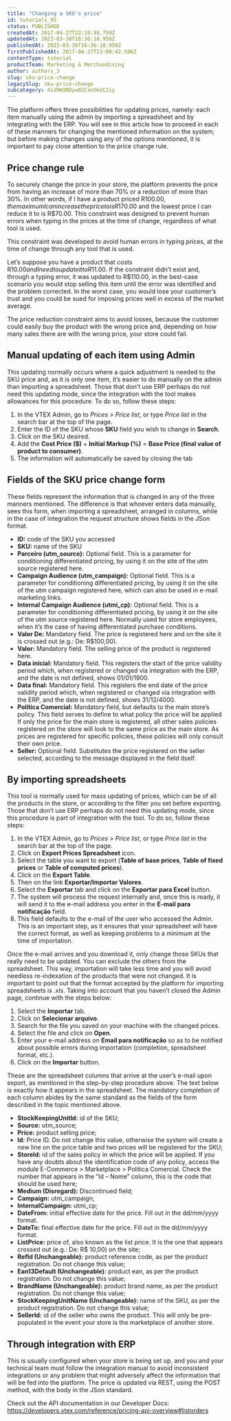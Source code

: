 ```yaml
---
title: "Changing a SKU's price"
id: tutorials_95
status: PUBLISHED
createdAt: 2017-04-27T22:19:48.759Z
updatedAt: 2023-03-30T16:36:10.950Z
publishedAt: 2023-03-30T16:36:10.950Z
firstPublishedAt: 2017-04-27T23:00:42.506Z
contentType: tutorial
productTeam: Marketing & Merchandising
author: authors_3
slug: sku-price-change
legacySlug: sku-price-change
subcategory: 4id9W3RDyw02CasOm2C2iy
---
```


The platform offers three possibilities for updating prices, namely: each item manually using the admin by importing a spreadsheet and by integrating with the ERP. You will see in this article how to proceed in each of these manners for changing the mentioned information on the system; but before making changes using any of the options mentioned, it is important to pay close attention to the price change rule.

## Price change rule

To securely change the price in your store, the platform prevents the price from having an increase of more than 70% or a reduction of more than 30%. In other words, if I have a product priced R$100.00, the maximum I can increase the price to is R$170.00 and the lowest price I can reduce it to is R$70.00. This constraint was designed to prevent human errors when typing in the prices at the time of change, regardless of what tool is used.

This constraint was developed to avoid human errors in typing prices, at the time of change through any tool that is used.

Let’s suppose you have a product that costs R$10.00 and I need to update it to R$11.00. If the constraint didn’t exist and, through a typing error, it was updated to R$110.00, in the best-case scenario you would stop selling this item until the error was identified and the problem corrected. In the worst case, you would lose your customer’s trust and you could be sued for imposing prices well in excess of the market average.

The price reduction constraint aims to avoid losses, because the customer could easily buy the product with the wrong price and, depending on how many sales there are with the wrong price, your store could fail.

## Manual updating of each item using Admin

This updating normally occurs where a quick adjustment is needed to the SKU price and, as it is only one item, it’s easier to do manually on the admin than importing a spreadsheet. Those that don’t use ERP perhaps do not need this updating mode, since the integration with the tool makes allowances for this procedure. To do so, follow these steps:

1. In the VTEX Admin, go to *Prices > Price list*, or type *Price list* in the search bar at the top of the page.
2. Enter the ID of the SKU whose **SKU** field you wish to change in **Search**.
3. Click on the SKU desired. 
4. Add the **Cost Price ($)** + **Initial Markup (%)** = **Base Price (final value of product to consumer)**.
5. The information will automatically be saved by closing the tab 

## Fields of the SKU price change form

These fields represent the information that is changed in any of the three manners mentioned. The difference is that whoever enters data manually, sees this form, when importing a spreadsheet, arranged in columns, while in the case of integration the request structure shows fields in the JSon format.

- **ID:** code of the SKU you accessed
- **SKU:** name of the SKU
- **Parceiro (utm\_source):** Optional field. This is a parameter for conditioning differentiated pricing, by using it on the site of the utm source registered here.
- **Campaign Audience (utm\_campaign):** Optional field. This is a parameter for conditioning differentiated pricing, by using it on the site of the utm campaign registered here, which can also be used in e-mail marketing links.
- **Internal Campaign Audience (utmi\_cp):** Optional field. This is a parameter for conditioning differentiated pricing, by using it on the site of the utm source registered here. Normally used for store employees, when it’s the case of having differentiated purchase conditions.
- **Valor De:** Mandatory field. The price is registered here and on the site it is crossed out (e.g.: De: R$100,00).
- **Valor:** Mandatory field. The selling price of the product is registered here.
- **Data inicial:** Mandatory field. This registers the start of the price validity period which, when registered or changed via integration with the ERP, and the date is not defined, shows 01/01/1900.
- **Data final:** Mandatory field. This registers the end date of the price validity period which, when registered or changed via integration with the ERP, and the date is not defined, shows 31/12/4000.
- **Política Comercial:** Mandatory field, but defaults to the main store’s policy. This field serves to define to what policy the price will be applied If only the price for the main store is registered, all other sales policies registered on the store will look to the same price as the main store. As prices are registered for specific policies, these policies will only consult their own price.
- **Seller:** Optional field. Substitutes the price registered on the seller selected, according to the message displayed in the field itself.

## By importing spreadsheets

This tool is normally used for mass updating of prices, which can be of all the products in the store, or according to the filter you set before exporting. Those that don’t use ERP perhaps do not need this updating mode, since this procedure is part of integration with the tool. To do so, follow these steps:

1. In the VTEX Admin, go to *Prices > Price list*, or type *Price list* in the search bar at the top of the page.
2. Click on __Export Prices Spreadsheet__ icon.
3. Select the table you want to export (**Table of base prices**, **Table of fixed prices** or **Table of computed prices**).
4. Click on the **Export Table**.
5. Then on the link **Exportar/Importar Valores**.
6. Select the **Exportar** tab and click on the **Exportar para Excel** button.
7. The system will process the request internally and, once this is ready, it will send it to the e-mail address you enter in the **E-mail para notificação** field.
8. This field defaults to the e-mail of the user who accessed the Admin. This is an important step, as it ensures that your spreadsheet will have the correct format, as well as keeping problems to a minimum at the time of importation.

Once the e-mail arrives and you download it, only change those SKUs that really need to be updated. You can exclude the others from the spreadsheet. This way, importation will take less time and you will avoid needless re-indexation of the products that were not changed. It is important to point out that the format accepted by the platform for importing spreadsheets is .xls. Taking into account that you haven’t closed the Admin page, continue with the steps below:

1. Select the **Importar** tab.
2. Click on **Selecionar arquivo**.
3. Search for the file you saved on your machine with the changed prices.
4. Select the file and click on **Open**.
5. Enter your e-mail address on **Email para notificação** so as to be notified about possible errors during importation (completion, spreadsheet format, etc.).
6. Click on the **Importar** button.

These are the spreadsheet columns that arrive at the user’s e-mail upon export, as mentioned in the step-by-step procedure above. The text below is exactly how it appears in the spreadsheet. The mandatory completion of each column abides by the same standard as the fields of the form described in the topic mentioned above.

- **StockKeepingUnitId:** id of the SKU;
- **Source:** utm\_source;
- **Price:** product selling price;
- **Id:** Price ID. Do not change this value, otherwise the system will create a new line on the price table and two prices will be registered for the SKU;
- **StoreId:** id of the sales policy in which the price will be applied. If you have any doubts about the identification code of any policy, access the module E-Commerce &gt; Marketplace &gt; Política Comercial. Check the number that appears in the “Id – Nome” column, this is the code that should be used here;
- **Medium (Disregard):** Discontinued field;
- **Campaign:** utm\_campaign;
- **InternalCampaign:** utmi\_cp;
- **DateFrom:** initial effective date for the price. Fill out in the dd/mm/yyyy format.
- **DateTo:** final effective date for the price. Fill out in the dd/mm/yyyy format.
- **ListPrice:** price of, also known as the list price. It is the one that appears crossed out (e.g.: De: R$ 10,00) on the site;
- **RefId (Unchangeable):** product reference code, as per the product registration. Do not change this value;
- **Ean13Default (Unchangeable):** product ean, as per the product registration. Do not change this value;
- **BrandName (Unchangeable):** product brand name, as per the product registration. Do not change this value;
- **StockKeepingUnitName (Unchangeable):** name of the SKU, as per the product registration. Do not change this value;
- **SellerId:** id of the seller who owns the product. This will only be pre-populated in the event your store is the marketplace of another store.

## Through integration with ERP

This is usually configured when your store is being set up, and you and your technical team must follow the integration manual to avoid inconsistent integrations or any problem that might adversely affect the information that will be fed into the platform. The price is updated via REST, using the POST method, with the body in the JSon standard.

Check out the API documentation in our Developer Docs:
https://developers.vtex.com/reference/pricing-api-overview#listorders
